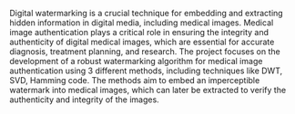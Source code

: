 Digital watermarking is a crucial technique for embedding and extracting hidden information in digital media, including medical images. Medical image authentication plays a critical role in ensuring the integrity and authenticity of digital medical images, which are essential for accurate diagnosis, treatment planning, and research. The project focuses on the development of a robust watermarking algorithm for medical image authentication using 3 different methods, including techniques like DWT, SVD, Hamming code. The methods aim to embed an imperceptible watermark into medical images, which can later be extracted to verify the authenticity and integrity of the images.
##
